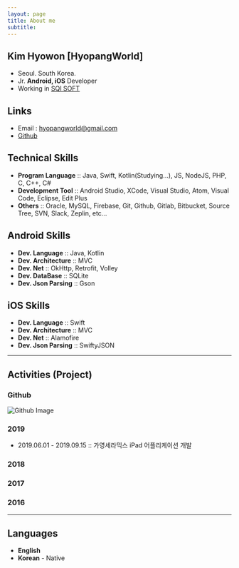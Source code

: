 ```yaml
---
layout: page
title: About me
subtitle: 
---
```


## Kim Hyowon [HyopangWorld]
- Seoul. South Korea.
- Jr. **Android, iOS** Developer
- Working in [SQI SOFT](http://www.sqisoft.com)

## Links
- Email : hyopangworld@gmail.com
- [Github](https://github.com/HyopangWorld)

## Technical Skills
- **Program Language** :: Java, Swift, Kotlin(Studying...), JS, NodeJS, PHP, C, C++, C#
- **Development Tool** :: Android Studio, XCode, Visual Studio, Atom, Visual Code, Eclipse, Edit Plus
- **Others** :: Oracle, MySQL, Firebase, Git, Github, Gitlab, Bitbucket, Source Tree, SVN, Slack, Zeplin, etc...

## Android Skills  

- **Dev. Language** :: Java, Kotlin  
- **Dev. Architecture** :: MVC  
- **Dev. Net** :: OkHttp, Retrofit, Volley 
- **Dev. DataBase** :: SQLite  
- **Dev. Json Parsing** :: Gson  

## iOS Skills  

- **Dev. Language** :: Swift  
- **Dev. Architecture** :: MVC  
- **Dev. Net** :: Alamofire  
- **Dev. Json Parsing** :: SwiftyJSON  

-------

## Activities (Project)
### Github
![Github Image](https://ghchart.rshah.org/HyopangWorld)
### 2019
- 2019.06.01 - 2019.09.15 :: 가영세라믹스 iPad 어플리케이션 개발


### 2018


### 2017


### 2016


-------

## Languages
- **English**
- **Korean** - Native
